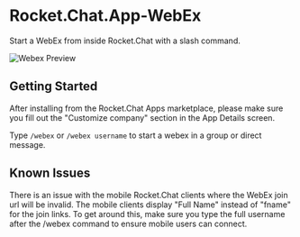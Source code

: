 # Rocket.Chat.App-WebEx
Start a WebEx from inside Rocket.Chat with a slash command.

![Webex Preview](https://apis.reiske.tech/images/apis.reiske.tech.webex_02.png)

## Getting Started
After installing from the Rocket.Chat Apps marketplace, please make sure you fill out the "Customize company" section in the App Details screen.

Type `/webex` or `/webex username` to start a webex in a group or direct message.

## Known Issues
There is an issue with the mobile Rocket.Chat clients where the WebEx join url will be invalid. The mobile clients display "Full Name" instead of "fname" for the join links. To get around this, make sure you type the full username after the /webex command to ensure mobile users can connect. 


